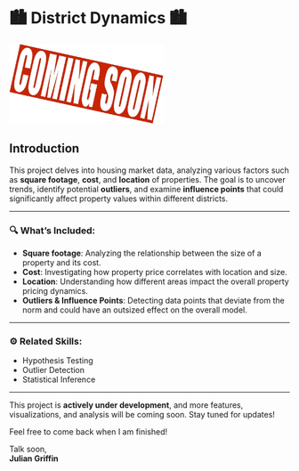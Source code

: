 # 🏙️ **District Dynamics** 🏙️

<img src="../Media/DD_Soon.jpg" alt="Visual of Spending Analysis" width="55%" />

## Introduction  

This project delves into housing market data, analyzing various factors such as **square footage**, **cost**, and **location** of properties. The goal is to uncover trends, identify potential **outliers**, and examine **influence points** that could significantly affect property values within different districts. 

---

### 🔍 **What’s Included:**
- **Square footage**: Analyzing the relationship between the size of a property and its cost.  
- **Cost**: Investigating how property price correlates with location and size.  
- **Location**: Understanding how different areas impact the overall property pricing dynamics.  
- **Outliers & Influence Points**: Detecting data points that deviate from the norm and could have an outsized effect on the overall model.

---

### ⚙️ **Related Skills**:  
- Hypothesis Testing  
- Outlier Detection  
- Statistical Inference 

---

This project is **actively under development**, and more features, visualizations, and analysis will be coming soon. Stay tuned for updates!


Feel free to come back when I am finished!  

Talk soon,  
**Julian Griffin**
